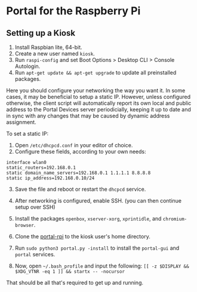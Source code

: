 # Portal for the Raspberry Pi

## Setting up a Kiosk

1. Install Raspbian lite, 64-bit.
2. Create a new user named `kiosk`.
3. Run `raspi-config` and set Boot Options > Desktop CLI > Console Autologin.
4. Run `apt-get update && apt-get upgrade` to update all preinstalled packages.

Here you should configure your networking the way you want it. In some cases, it may be beneficial to setup a static IP. However, unless configured otherwise, the client script will automatically report its own local and public address to the Portal Devices server periodicially, keeping it up to date and in sync with any changes that may be caused by dynamic address assignment.  

To set a static IP:
1. Open `/etc/dhcpcd.conf` in your editor of choice.
2. Configure these fields, according to your own needs:
```
interface wlan0
static_routers=192.168.0.1
static domain_name_servers=192.168.0.1 1.1.1.1 8.8.8.8
static ip_address=192.168.0.10/24
```
3. Save the file and reboot or restart the `dhcpcd` service.

5. After networking is configured, enable SSH. (you can then continue setup over SSH)  
6. Install the packages `openbox`, `xserver-xorg`, `xprintidle`, and `chromium-browser`.
7. Clone the [portal-rpi](https://git.kerrishaus.com/portal-rpi) to the kiosk user's home directory.
8. Run `sudo python3 portal.py -install` to install the `portal-gui` and `portal` services.
9. Now, open `~/.bash_profile` and input the following:
`[[ -z $DISPLAY && $XDG_VTNR -eq 1 ]] && startx -- -nocursor`

That should be all that's required to get up and running.
